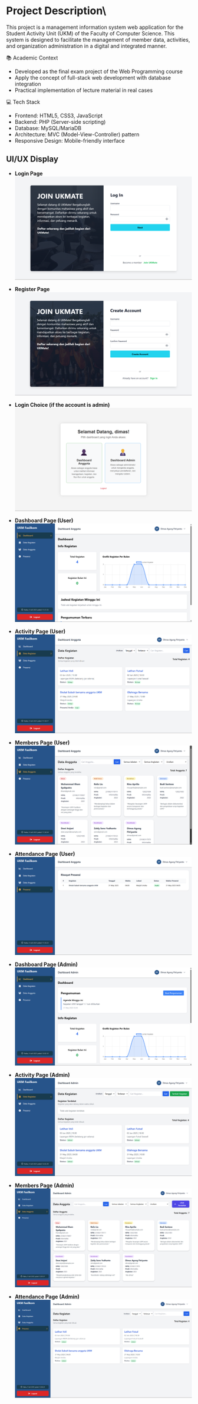 # Project Description\
This project is a management information system web application for the Student Activity Unit (UKM) of the Faculty of Computer Science. This system is designed to facilitate the management of member data, activities, and organization administration in a digital and integrated manner.

📚 Academic Context
- Developed as the final exam project of the Web Programming course
- Apply the concept of full-stack web development with database integration
- Practical implementation of lecture material in real cases

💻 Tech Stack
- Frontend: HTML5, CSS3, JavaScript
- Backend: PHP (Server-side scripting)
- Database: MySQL/MariaDB
- Architecture: MVC (Model-View-Controller) pattern
- Responsive Design: Mobile-friendly interface

## **UI/UX Display**

- **Login Page**
![login-page](readme-images/login.png)

- **Register Page**
![register-page](readme-images/register.png)

- **Login Choice (if the account is admin)**
![login-choice](readme-images/login-choice.png)

- **Dashboard Page (User)**
![dashboard](readme-images/dashboard-user.png)

- **Activity Page (User)**
![activity](readme-images/kegiatan-user.png)

- **Members Page (User)**
![members](readme-images/anggota-user.png)

- **Attendance Page (User)**
![attendance](readme-images/presensi-user.png)

- **Dashboard Page (Admin)**
![dashboard](readme-images/dashboard-admin.png)

- **Activity Page (Admin)**
![activity](readme-images/kegiatan-admin.png)

- **Members Page (Admin)**
![members](readme-images/anggota-admin.png)

- **Attendance Page (Admin)**
![attendance](readme-images/presensi-admin.png)